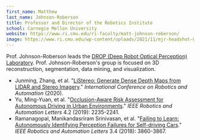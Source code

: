 ```yaml
---
first_name: Matthew 
last_name: Johnson-Roberson
title: Professor and Director of the Robotics Institute
school: Carnegie Mellon University
website: https://www.ri.cmu.edu/ri-faculty/matt-johnson-roberson/
image: https://www.ri.cmu.edu/wp-content/uploads/2021/11/mjr-headshot-01-scaled.jpg
---
```

Prof. Johnson-Roberson leads the [DROP (Deep Robot Optical Perception) Laboratory](https://droplab.ri.cmu.edu/). 
Prof. Johnson-Roberson's group is focused on 3D reconstruction, segmentation, data mining, and visualization.
* Junming, Zhang, et al. "[LiStereo: Generate Dense Depth Maps from LIDAR and Stereo Imagery](https://arxiv.org/pdf/1905.02744.pdf)." _International Conference on Robotics and Automation_ (2020).
* Yu, Ming-Yuan, et al. "[Occlusion-Aware Risk Assessment for Autonomous Driving in Urban Environments](https://ieeexplore.ieee.org/document/8645673)." _IEEE Robotics and Automation Letters_ 4.2 (2019): 2235-2241.
* Ramanagopal, Manikandasriram Srinivasan, et al. "[Failing to Learn: Autonomously Identifying Perception Failures for Self-driving Cars](https://ieeexplore.ieee.org/document/8412512)." _IEEE Robotics and Automation Letters_ 3.4 (2018): 3860-3867.

